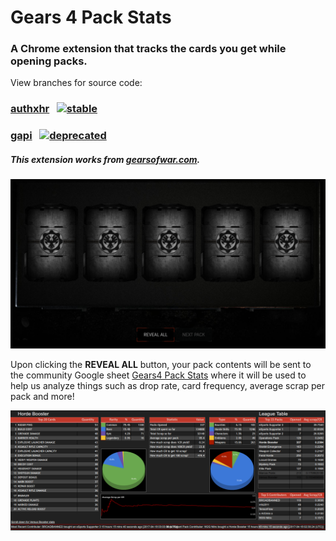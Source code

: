 # Gears 4 Pack Stats
### A Chrome extension that tracks the cards you get while opening packs.

View branches for source code:

### [authxhr](https://github.com/TheanosLearning/Gears4PackStats/tree/authxhr) &nbsp; [![stable](http://badges.github.io/stability-badges/dist/stable.svg)](http://github.com/badges/stability-badges)
### [gapi](https://github.com/TheanosLearning/Gears4PackStats/tree/gapi) &nbsp; [![deprecated](http://badges.github.io/stability-badges/dist/deprecated.svg)](http://github.com/badges/stability-badges)

##### This extension works from [gearsofwar.com](https://gearsofwar.com/cards).

![open-pack](https://github.com/TheanosLearning/Gears4PackStats/raw/master/images/open-pack.png)

Upon clicking the **REVEAL ALL** button, your pack contents will be sent to the community
Google sheet [Gears4 Pack Stats](https://docs.google.com/spreadsheets/d/1JMSBn2s6GQxhn9ylj2INB0kQFF0G7tqMLT4y0p31upk/view#gid=402222379) where it will be used to help us analyze things such
as drop rate, card frequency, average scrap per pack and more!

![pack-stats-dashboard](https://github.com/TheanosLearning/Gears4PackStats/raw/master/images/pack-stats-dashboard.png)
